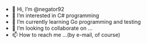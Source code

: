 - 👋 Hi, I’m @negator92
- 👀 I’m interested in C# programming
- 🌱 I’m currently learning Go programming and testing
- 💞️ I’m looking to collaborate on ...
- 📫 How to reach me ...(by e-mail, of course)

<!---
negator92/negator92 is a ✨ special ✨ repository because its `README.md` (this file) appears on your GitHub profile.
You can click the Preview link to take a look at your changes.
--->
